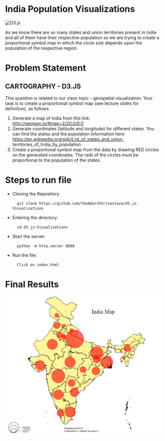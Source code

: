# India Population Visualizations

![D3.js](https://d3js.org/)

As we know there are so many states and union territories present in India and all of them have their respective population so we are trying to create a proportional symbol map in which the circle size depends upon the population of the respective region.

# Problem Statement

## CARTOGRAPHY - D3.JS
This question is related to our class topic - geospatial visualization. Your task is to create a proportional
symbol map (see lecture slides for definition), as follows.
1. Generate a map of India from this link: http://geojson.io/#map=2/20.0/0.0
2. Generate coordinates (latitude and longitude) for different states. You can find the states and the
population information here https://en.wikipedia.org/wiki/List_of_states_and_union_
territories_of_India_by_population.
3. Create a proportional symbol map from the data by drawing RED circles on the generated coordinates.
The radii of the circles must be proportional to the population of the states.

# Steps to run file

- Cloning the Repository: 

        git clone https://github.com/theAdarshSrivastava/d3.js-Visualizations
        
- Entering the directory: 

        cd d3.js-Visualizations
        
- Start the server:
   
        python -m http.server 8080
        
- Run the file: 

        Click on index.html
        

# Final Results

![img](map-ss.png)
